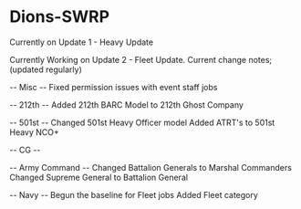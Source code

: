 # Dions-SWRP

Currently on Update 1 - Heavy Update

Currently Working on Update 2 - Fleet Update.
Current change notes; (updated regularly)

-- Misc --
Fixed permission issues with event staff jobs

-- 212th --
Added 212th BARC Model to 212th Ghost Company

-- 501st --
Changed 501st Heavy Officer model
Added ATRT's to 501st Heavy NCO+

-- CG --


-- Army Command --
Changed Battalion Generals to Marshal Commanders
Changed Supreme General to Battalion General

-- Navy --
Begun the baseline for Fleet jobs
Added Fleet category
